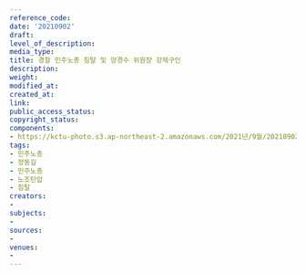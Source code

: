 ```yaml
---
reference_code: 
date: '20210902'
draft: 
level_of_description: 
media_type: 
title: 경찰 민주노총 침탈 및 양경수 위원장 강제구인
description: 
weight: 
modified_at: 
created_at: 
link: 
public_access_status: 
copyright_status: 
components:
- https://kctu-photo.s3.ap-northeast-2.amazonaws.com/2021년/9월/20210902-경찰+민주노총+침탈+및+양경수+위원장+강제구인_민주노총_정동길_민주노총_노조탄압_침탈/photo_2021-09-02_09-38-42.jpg
tags:
- 민주노총
- 정동길
- 민주노총
- 노조탄압
- 침탈
creators:
- 
subjects:
- 
sources:
- 
venues:
- 
---
```

